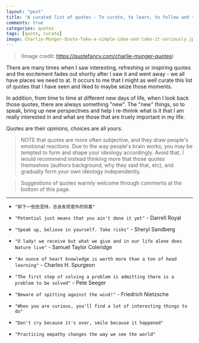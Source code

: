 ```yaml
---
layout: "post"
title: "A curated list of quotes - To curate, to learn, to follow and to lead"
comments: true
categories: quotes
tags: [quote, curate]
image: Charlie-Munger-Quote-Take-a-simple-idea-and-take-it-seriously.jpg
---
```

> (Image credit: https://quotefancy.com/charlie-munger-quotes)

  
There are many times when I saw interesting, refreshing or inspiring quotes and the excitement fades out shortly after I saw it and went away - we all have places we need to at. It occurs to me that I might as well curate this list of quotes that I have seen and liked to maybe seize those moments.  

In addition, from time to time at different new days of life, when I look back those quotes, there are always something "new". The "new" things, so to speak, bring up new perspectives and help I re-thnink what is it that I am really interested in and what are those that are truely important in my life.

Quotes are their opinions, choices are all yours.
> NOTE that quotes are more often subjective, and they draw people's emotional reactions. Due to the way people's brain works, you may be tempted to form and shape your ideology accordingly. Avoid that, I would recommend instead thinking more that those quotes themselves (authors background, why they said that, etc), and gradually form your own ideology independently.

> Suggestions of quotes warmly welcome through comments at the bottom of this page.
  

-----------------------------------------


* `"卸下一些些坚持，总会发现意外的惊喜"`

* `"Potential just means that you ain't done it yet"`  -  Darrell Royal  
  
* `"Speak up, believe in yourself. Take risks"`  -  Sheryl Sandberg
  
* `"O lady! we receive but what we give and in our life alone does Nature live"` - Samuel Taylor Coleridge
  
* `"An ounce of heart knowledge is worth more than a ton of head learning"` - Charles H. Spurgeon  
  
* `"The first step of solving a problem is admitting there is a problem to be solved"` - Pete Seeger
  
* `"Beware of spitting against the wind!"` - Friedrich Nietzsche  

* `"When you are curious, you'll find a lot of interesting things to do"`  

* `"Don't cry because it's over, smile because it happened"`  

* `"Practicing empathy changes the way we see the world"`  
